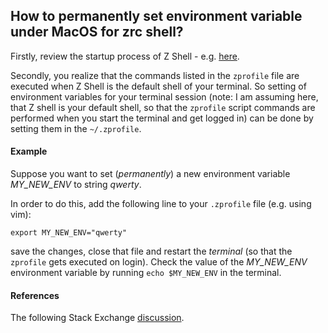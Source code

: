 ## How to permanently set environment variable under MacOS for zrc shell?

Firstly, review the startup process of Z Shell - e.g. [here](https://tanguy.ortolo.eu/blog/article25/shrc).


Secondly, you realize that the commands listed in the ```zprofile``` file are executed when  Z Shell is the default shell of your terminal. So setting of environment variables for your terminal session (note: I am assuming here, that Z shell is your default shell, so that the ```zprofile``` script commands are performed when you start the terminal and get logged in) can be done by setting them in the ```~/.zprofile```.

#### Example
Suppose you want to set (*permanently*) a new environment variable *MY\_NEW\_ENV* to string *qwerty*.


In order to do this, add the following line to your ```.zprofile``` file (e.g. using vim):

``` export MY_NEW_ENV="qwerty" ```

save the changes, close that file and restart the *terminal* (so that the ```zprofile``` gets executed on login). Check the value of the *MY\_NEW\_ENV* environment variable by running ```echo $MY_NEW_ENV``` in the terminal. 


#### References

The following Stack Exchange [discussion](https://apple.stackexchange.com/questions/356441/how-to-add-permanent-environment-variable-in-zsh).
